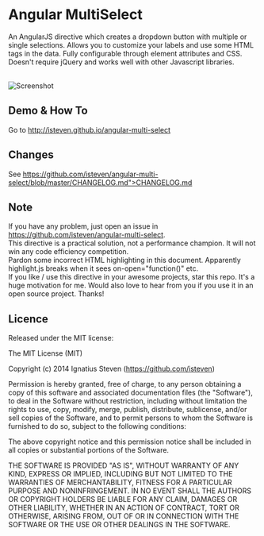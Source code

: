 Angular MultiSelect
==
An AngularJS directive which creates a dropdown button with multiple or single selections. 
Allows you to customize your labels and use some HTML tags in the data. Fully configurable through element attributes and CSS.
Doesn't require jQuery and works well with other Javascript libraries.

<br />![Screenshot](https://raw.githubusercontent.com/isteven/angular-multi-select/master/screenshot.png)

Demo & How To 
--
Go to http://isteven.github.io/angular-multi-select

Changes
--
See <a href="https://github.com/isteven/angular-multi-select">https://github.com/isteven/angular-multi-select/blob/master/CHANGELOG.md">CHANGELOG.md</a>

Note
--
If you have any problem, just open an issue in <a href="https://github.com/isteven/angular-multi-select">https://github.com/isteven/angular-multi-select</a>.<br />
This directive is a practical solution, not a performance champion. It will not win any code efficiency competition.<br />
Pardon some incorrect HTML highlighting in this document. Apparently highlight.js breaks when it sees on-open="function()" etc.<br />
If you like / use this directive in your awesome projects, star this repo. It's a huge motivation for me. Would also love to hear from you if you use it in an open source project. Thanks!<br />

Licence
--
Released under the MIT license:

The MIT License (MIT)

Copyright (c) 2014 Ignatius Steven (https://github.com/isteven)

Permission is hereby granted, free of charge, to any person obtaining a copy
of this software and associated documentation files (the "Software"), to deal
in the Software without restriction, including without limitation the rights
to use, copy, modify, merge, publish, distribute, sublicense, and/or sell
copies of the Software, and to permit persons to whom the Software is
furnished to do so, subject to the following conditions:

The above copyright notice and this permission notice shall be included in all
copies or substantial portions of the Software.

THE SOFTWARE IS PROVIDED "AS IS", WITHOUT WARRANTY OF ANY KIND, EXPRESS OR
IMPLIED, INCLUDING BUT NOT LIMITED TO THE WARRANTIES OF MERCHANTABILITY,
FITNESS FOR A PARTICULAR PURPOSE AND NONINFRINGEMENT. IN NO EVENT SHALL THE
AUTHORS OR COPYRIGHT HOLDERS BE LIABLE FOR ANY CLAIM, DAMAGES OR OTHER
LIABILITY, WHETHER IN AN ACTION OF CONTRACT, TORT OR OTHERWISE, ARISING FROM,
OUT OF OR IN CONNECTION WITH THE SOFTWARE OR THE USE OR OTHER DEALINGS IN THE
SOFTWARE.


